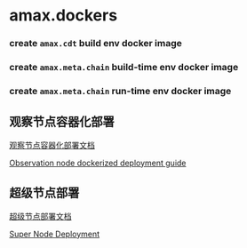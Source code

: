 # amax.dockers

### create `amax.cdt` build env docker image

### create `amax.meta.chain` build-time env docker image

### create `amax.meta.chain` run-time env docker image

## 观察节点容器化部署
[观察节点容器化部署文档](./ObserveNodeDockerDeploy.md)

[Observation node dockerized deployment guide](./ObserveNodeDockerDeploy.md)

## 超级节点部署

[超级节点部署文档](./AmaxBpServ.md)

[Super Node Deployment](./AmaxBpServ.md)

